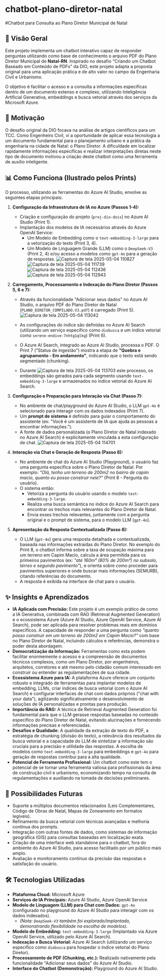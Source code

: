 # chatbot-plano-diretor-natal
#Chatbot para Consulta ao Plano Diretor Municipal de Natal

## 📌 Visão Geral

Este projeto implementa um chatbot interativo capaz de responder perguntas utilizando como base de conhecimento o arquivo PDF do Plano Diretor Municipal de **Natal-RN**. Inspirado no desafio "Criando um Chatbot Baseado em Conteúdo de PDFs" da DIO, este projeto adapta a proposta original para uma aplicação prática e de alto valor no campo da Engenharia Civil e Urbanismo.

O objetivo é facilitar o acesso e a consulta a informações específicas dentro de um documento extenso e complexo, utilizando Inteligência Artificial Generativa, embeddings e busca vetorial através dos serviços da Microsoft Azure.

## 🍦 Motivação

O desafio original da DIO focava na análise de artigos científicos para um TCC. Como Engenheiro Civil, vi a oportunidade de aplicar essa tecnologia a um documento fundamental para o planejamento urbano e a prática da engenharia na cidade de Natal: o Plano Diretor. A dificuldade em localizar rapidamente informações específicas e realizar interpretações diretas neste tipo de documento motivou a criação deste chatbot como uma ferramenta de auxílio inteligente.

## 📊 Como Funciona (Ilustrado pelos Prints)

O processo, utilizando as ferramentas do Azure AI Studio, envolve as seguintes etapas principais:

1.  **Configuração da Infraestrutura de IA no Azure (Passos 1-4):**
    * Criação e configuração do projeto (`proj-dio-dois`) no Azure AI Studio (Print 1).
    * Implantação dos modelos de IA necessários através do Azure OpenAI Service:
        * Um Modelo de Embedding como o `text-embedding-3-large` para a vetorização do texto (Print 3, 4).
        * Um Modelo de Linguagem Grande (LLM) como o `DeepSeek-V3` (Print 2, 4) e/ou acesso a modelos como `gpt-4o` para a geração de respostas.
![Captura de tela 2025-05-04 110827](https://github.com/user-attachments/assets/210e4d4d-9d3a-4c57-b754-578a1d4c37bb)
![Captura de tela 2025-05-04 111739](https://github.com/user-attachments/assets/5347199e-0869-4dc2-a710-b31a691c0328)
![Captura de tela 2025-05-04 112436](https://github.com/user-attachments/assets/022d4000-7c8b-429c-bc2d-6e4c0067a5ff)
![Captura de tela 2025-05-04 112943](https://github.com/user-attachments/assets/8ffcbb66-97c1-45d0-965a-45e4e92ff359)


2.  **Carregamento, Processamento e Indexação do Plano Diretor (Passos 5, 6 e 7):**
    * Através da funcionalidade "Adicionar seus dados" no Azure AI Studio, o arquivo PDF do Plano Diretor de Natal (`PLANO_DIRETOR_COMPILADO.V3.pdf`) é carregado (Print 5).
![Captura de tela 2025-05-04 113042](https://github.com/user-attachments/assets/bffa4761-e725-4ecb-8564-a0d1ca7f5ffc)

    * As configurações do índice são definidas no Azure AI Search (utilizando um serviço específico como `diobusca` e um índice vetorial como `serene-endive-7nhtg1qlkg`) (Print 6).
    * O Azure AI Search, integrado ao Azure AI Studio, processa o PDF. O Print 7 ("Status de ingestão") mostra a etapa de **"Quebra e agrupamento - Em andamento"**, indicando que o texto está sendo segmentado (chunking).
    * Durante ![Captura de tela 2025-05-04 113703](https://github.com/user-attachments/assets/320684f0-2feb-47d4-a614-44301eb29ec5)
este processo, os embeddings são gerados para cada segmento usando `text-embedding-3-large` e armazenados no índice vetorial do Azure AI Search.

3.  **Configuração e Preparação para Interação via Chat (Passo 7):**
    * No ambiente de chat/playground do Azure AI Studio, o LLM `gpt-4o` é selecionado para interagir com os dados indexados (Print 7).
    * Um **prompt de sistema** é definido para guiar o comportamento do assistente (ex: "Você é um assistente de IA que ajuda as pessoas a encontrar informações.").
    * A fonte de dados personalizada (o Plano Diretor de Natal indexado no Azure AI Search) é explicitamente vinculada a esta configuração de chat.
![Captura de tela 2025-05-04 114701](https://github.com/user-attachments/assets/b0393890-272b-4891-a51c-9184dbe3f6ad)

4.  **Interação via Chat e Geração de Resposta (Passo 8):**
    * No ambiente de chat do Azure AI Studio (Playground), o usuário faz uma pergunta específica sobre o Plano Diretor de Natal. Por exemplo: *"Olá, tenho um terreno de 200m2 no bairro de capim macio, quanto eu posso construir nele?"* (Print 8 - Pergunta do usuário).
    * O sistema então:
        * Vetoriza a pergunta do usuário usando o modelo `text-embedding-3-large`.
        * Realiza uma busca semântica no índice do Azure AI Search para encontrar os trechos mais relevantes do Plano Diretor de Natal.
        * Envia esses trechos relevantes, juntamente com a pergunta original e o prompt de sistema, para o modelo LLM (`gpt-4o`).

5.  **Apresentação da Resposta Contextualizada (Passo 8):**
    * O LLM (`gpt-4o`) gera uma resposta detalhada e contextualizada, baseada nas informações extraídas do Plano Diretor. No exemplo do Print 8, o chatbot informa sobre a taxa de ocupação máxima para um terreno em Capim Macio, calcula a área permitida para os primeiros pavimentos (ex: *"até 160m² (80% de 200m²) no subsolo, térreo e segundo pavimento"*), e orienta sobre como proceder para pavimentos superiores e onde buscar mais informações (SEMURB), citando referências do documento.
    * A resposta é exibida na interface de chat para o usuário.

## ✨ Insights e Aprendizados

* **IA Aplicada com Precisão:** Este projeto é um exemplo prático de como a IA Generativa, combinada com RAG (Retrieval Augmented Generation) e o ecossistema Azure (Azure AI Studio, Azure OpenAI Service, Azure AI Search), pode ser aplicada para resolver problemas reais em domínios específicos. A capacidade de responder a uma pergunta como *"quanto posso construir em um terreno de 200m2 em Capim Macio?"* com base no Plano Diretor de Natal, incluindo cálculos e referências, demonstra o poder desta abordagem.
* **Democratização da Informação:** Ferramentas como esta podem facilitar enormemente o acesso e a compreensão de documentos técnicos complexos, como um Plano Diretor, por engenheiros, arquitetos, corretores e até mesmo pelo cidadão comum interessado em construir ou entender as regulamentações de sua cidade.
* **Ecossistema Azure para IA:** A plataforma Azure oferece um conjunto robusto e integrado de ferramentas para implantar modelos de embedding, LLMs, criar índices de busca vetorial (com o Azure AI Search) e configurar interfaces de chat com dados próprios ("chat with your data"), agilizando significativamente o desenvolvimento de soluções de IA personalizadas e prontas para produção.
* **Importância do RAG:** A técnica de Retrieval Augmented Generation foi fundamental para que o LLM gerasse respostas baseadas no conteúdo específico do Plano Diretor de Natal, evitando alucinações e fornecendo informações precisas e referenciadas.
* **Desafios e Qualidade:** A qualidade da extração de texto do PDF, a estratégia de chunking (divisão do texto), a relevância dos resultados da busca vetorial e a capacidade do LLM de sintetizar a informação são cruciais para a precisão e utilidade das respostas. A escolha de modelos como `text-embedding-3-large` para embeddings e `gpt-4o` para geração de respostas contribui para a alta qualidade.
* **Potencial de Ferramenta Profissional:** Um chatbot como este tem o potencial de se tornar uma ferramenta valiosa para profissionais da área de construção civil e urbanismo, economizando tempo na consulta de regulamentações e auxiliando na tomada de decisões preliminares.

## 🚀 Possibilidades Futuras

* Suporte a múltiplos documentos relacionados (Leis Complementares, Código de Obras de Natal, Mapas de Zoneamento em formatos legíveis).
* Refinamento da busca vetorial com técnicas avançadas e melhoria contínua dos prompts.
* Integração com outras fontes de dados, como sistemas de informação geográfica (GIS) para consultas baseadas em localização exata.
* Criação de uma interface web standalone para o chatbot, fora do ambiente do Azure AI Studio, para acesso facilitado por um público mais amplo.
* Avaliação e monitoramento contínuo da precisão das respostas e satisfação do usuário.

## 🛠️ Tecnologias Utilizadas

* **Plataforma Cloud:** Microsoft Azure
* **Serviços de IA Principais:** Azure AI Studio, Azure OpenAI Service
* **Modelo de Linguagem (LLM) para Chat com Dados:** `gpt-4o` (configurado no playground do Azure AI Studio para interagir com os dados indexados).
    * *(Nota: `DeepSeek-V3` também foi explorado/implantado, demonstrando flexibilidade na escolha de modelos).*
* **Modelo de Embedding:** `text-embedding-3-large` (Implantado via Azure OpenAI Service, utilizado pelo Azure AI Search).
* **Indexação e Busca Vetorial:** Azure AI Search (utilizando um serviço específico como `diobusca` para hospedar o índice vetorial do Plano Diretor).
* **Processamento de PDF (Chunking, etc.):** Realizado nativamente pela funcionalidade "Adicionar seus dados" do Azure AI Studio.
* **Interface do Chatbot (Demonstração):** Playground do Azure AI Studio.
